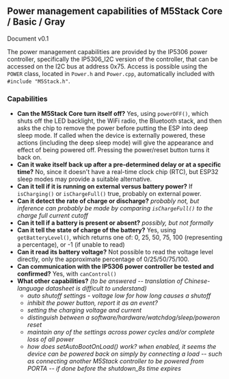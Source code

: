 ## Power management capabilities of M5Stack Core / Basic / Gray

Document v0.1

The power management capabilities are provided by the IP5306 power controller, specifically the IP5306_I2C version of the controller,
that can be accessed on the I2C bus at address 0x75.  Access is possible using the `POWER` class,
located in `Power.h` and `Power.cpp`, automatically included with `#include "M5Stack.h"`.

### Capabilities

- **Can the M5Stack Core turn itself off?** Yes, using `powerOFF()`, which shuts off the LED backlight, the WiFi radio, the
     Bluetooth stack, and then asks the chip to remove the power before putting the ESP into deep sleep mode.  If called when the device is externally powered,
     these actions (including the deep sleep mode) will give the appearance and effect of being powered off.  Pressing the power/reset button turns it back on.
- **Can it wake itself back up after a pre-determined delay or at a specific time?**
     No, since it doesn't have a real-time clock chip (RTC), but ESP32 sleep modes may provide a suitable alternative.
- **Can it tell if it is running on external versus battery power?** If `isCharging()` or `isChargeFull()` true, probably on external power.
- **Can it detect the rate of charge or discharge?** *probably not, but inference can probably be made by comparing `isChargeFull()` to the charge full current cutoff*
- **Can it tell if a battery is present or absent?** *possibly, but not formally*
- **Can it tell the state of charge of the battery?** Yes, using `getBatteryLevel()`, which returns one of: 0, 25, 50, 75, 100 (representing a percentage), or -1 (if unable to read)
- **Can it read its battery voltage?** Not possible to read the voltage level directly, only the approximate percentage of 0/25/50/75/100.
- **Can communication with the IP5306 power controller be tested and confirmed?** Yes, with `canControl()`
- **What other capabilities?** *(to be answered -- translation of Chinese-language datasheet is difficult to understand)*
  - *auto shutoff settings - voltage low for how long causes a shutoff*
  - *inhibit the power button, report it as an event?*
  - *setting the charging voltage and current*
  - *distinguish between a software/hardware/watchdog/sleep/poweron reset*
  - *maintain any of the settings across power cycles and/or complete loss of all power*
  - *how does setAutoBootOnLoad() work? when enabled, it seems the device can be powered back on simply by connecting a load -- such as
     connecting another M5Stack controller to be powered from PORTA -- if done before the shutdown_8s time expires*
